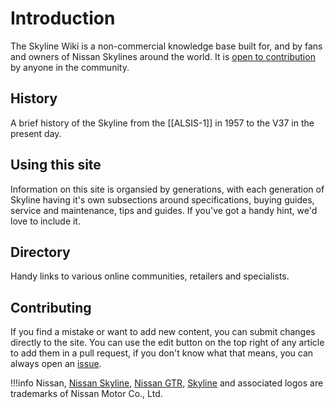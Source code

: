 # Introduction

The Skyline Wiki is a non-commercial knowledge base built for, and by fans and owners of Nissan Skylines around the world. It is [open to contribution](https://github.com/shanmoorthy/skyline-wiki) by anyone in the community.

## History
A brief history of the Skyline from the [[ALSIS-1]] in 1957 to the V37 in the present day. 

## Using this site
Information on this site is organsied by generations, with each generation of Skyline having it's own subsections around specifications, buying guides, service and maintenance, tips and guides. If you've got a handy hint, we'd love to include it.

## Directory
Handy links to various online communities, retailers and specialists.

## Contributing
If you find a mistake or want to add new content, you can submit changes directly to the site. You can use the edit button on the top right of any article to add them in a pull request, if you don't know what that means, you can always open an [issue](https://github.com/shanmoorthy/skyline-wiki/issues/new).

!!!info
	Nissan, [Nissan Skyline](https://search.ipaustralia.gov.au/trademarks/search/view/214066), [Nissan GTR](https://search.ipaustralia.gov.au/trademarks/search/view/905985), [Skyline](https://search.ipaustralia.gov.au/trademarks/search/view/957759) and associated logos are trademarks of Nissan Motor Co., Ltd.
